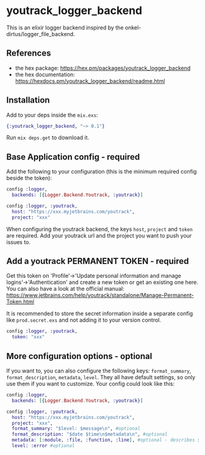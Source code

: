 # youtrack_logger_backend

This is an elixir logger backend inspired by the onkel-dirtus/logger_file_backend.

## References

* the hex package: https://hex.pm/packages/youtrack_logger_backend
* the hex documentation: https://hexdocs.pm/youtrack_logger_backend/readme.html

## Installation

Add to your deps inside the `mix.exs`:

```elixir
{:youtrack_logger_backend, "~> 0.1"}
```

Run `mix deps.get` to download it.

## Base Application config - required

Add the following to your configuration (this is the minimum required config beside the token):

```elixir
config :logger,
  backends: [{Logger.Backend.Youtrack, :youtrack}]

config :logger, :youtrack,
  host: "https://xxx.myjetbrains.com/youtrack",
  project: "xxx"
```

When configuring the youtrack backend, the keys `host`, `project` and `token` are required.
Add your youtrack url and the project you want to push your issues to.

## Add a youtrack PERMANENT TOKEN - required

Get this token on 'Profile'->'Update personal information and manage logins'->'Authentication' and create a new token or get an existing one here.
You can also have a look at the official manual: https://www.jetbrains.com/help/youtrack/standalone/Manage-Permanent-Token.html

It is recommended to store the secret information inside a separate config like `prod.secret.exs` and not adding it to your version control.

```elixir
config :logger, :youtrack,
  token: "xxx"
```

## More configuration options - optional

If you want to, you can also configure the following keys: `format_summary`, `format_description`, `metadata`, `level`.
They all have default settings, so only use them if you want to customize.
Your config could look like this:

```elixir
config :logger,
  backends: [{Logger.Backend.Youtrack, :youtrack}]

config :logger, :youtrack,
  host: "https://xxx.myjetbrains.com/youtrack",
  project: "xxx",
  format_summary: "$level: $message\n", #optional
  format_description: "$date $time\n$metadata\n", #optional
  metadata: [:module, :file, :function, :line], #optional - describes $metadata
  level: :error #optional
```


